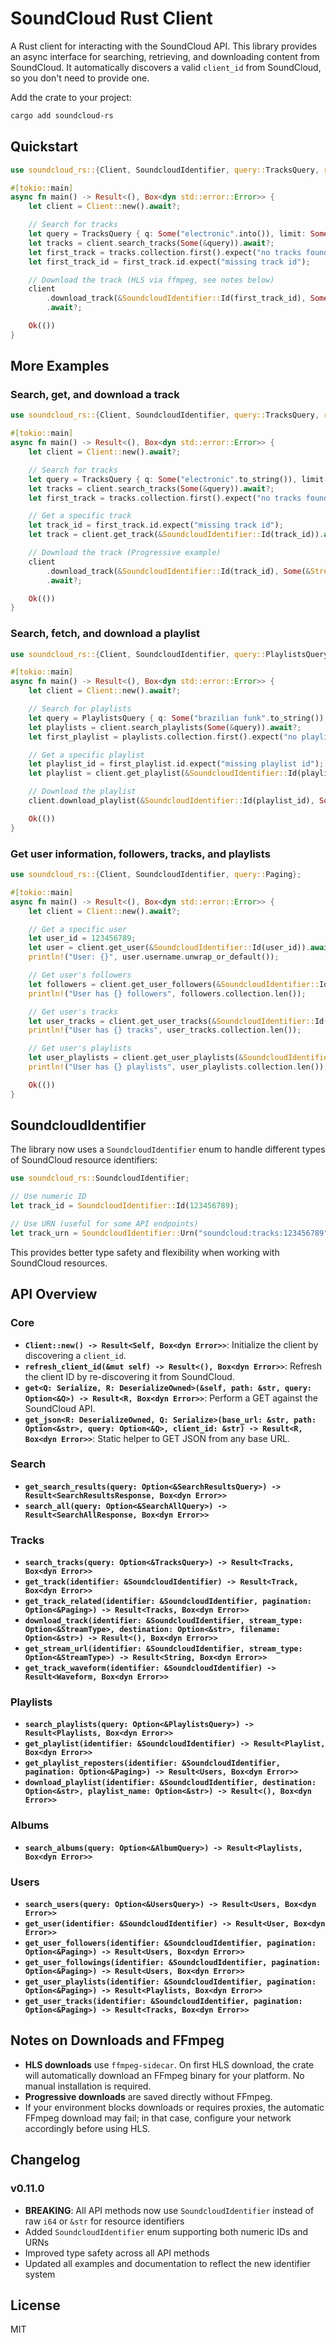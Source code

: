 # SoundCloud Rust Client

A Rust client for interacting with the SoundCloud API. This library provides an async interface for searching, retrieving, and downloading content from SoundCloud. It automatically discovers a valid `client_id` from SoundCloud, so you don't need to provide one.

Add the crate to your project:

```bash
cargo add soundcloud-rs
```

## Quickstart

```rust
use soundcloud_rs::{Client, SoundcloudIdentifier, query::TracksQuery, response::StreamType};

#[tokio::main]
async fn main() -> Result<(), Box<dyn std::error::Error>> {
    let client = Client::new().await?;

    // Search for tracks
    let query = TracksQuery { q: Some("electronic".into()), limit: Some(5), ..Default::default() };
    let tracks = client.search_tracks(Some(&query)).await?;
    let first_track = tracks.collection.first().expect("no tracks found").clone();
    let first_track_id = first_track.id.expect("missing track id");

    // Download the track (HLS via ffmpeg, see notes below)
    client
        .download_track(&SoundcloudIdentifier::Id(first_track_id), Some(&StreamType::Hls), Some("./downloads"), None)
        .await?;

    Ok(())
}
```

## More Examples

### Search, get, and download a track
```rust
use soundcloud_rs::{Client, SoundcloudIdentifier, query::TracksQuery, response::StreamType};

#[tokio::main]
async fn main() -> Result<(), Box<dyn std::error::Error>> {
    let client = Client::new().await?;

    // Search for tracks
    let query = TracksQuery { q: Some("electronic".to_string()), limit: Some(5), ..Default::default() };
    let tracks = client.search_tracks(Some(&query)).await?;
    let first_track = tracks.collection.first().expect("no tracks found").clone();

    // Get a specific track
    let track_id = first_track.id.expect("missing track id");
    let track = client.get_track(&SoundcloudIdentifier::Id(track_id)).await?;

    // Download the track (Progressive example)
    client
        .download_track(&SoundcloudIdentifier::Id(track_id), Some(&StreamType::Progressive), Some("./downloads"), None)
        .await?;

    Ok(())
}
```

### Search, fetch, and download a playlist
```rust
use soundcloud_rs::{Client, SoundcloudIdentifier, query::PlaylistsQuery};

#[tokio::main]
async fn main() -> Result<(), Box<dyn std::error::Error>> {
    let client = Client::new().await?;

    // Search for playlists
    let query = PlaylistsQuery { q: Some("brazilian funk".to_string()), limit: Some(3), ..Default::default() };
    let playlists = client.search_playlists(Some(&query)).await?;
    let first_playlist = playlists.collection.first().expect("no playlists found").clone();

    // Get a specific playlist
    let playlist_id = first_playlist.id.expect("missing playlist id");
    let playlist = client.get_playlist(&SoundcloudIdentifier::Id(playlist_id)).await?;

    // Download the playlist
    client.download_playlist(&SoundcloudIdentifier::Id(playlist_id), Some("./downloads"), None).await?;

    Ok(())
}
```

### Get user information, followers, tracks, and playlists
```rust
use soundcloud_rs::{Client, SoundcloudIdentifier, query::Paging};

#[tokio::main]
async fn main() -> Result<(), Box<dyn std::error::Error>> {
    let client = Client::new().await?;

    // Get a specific user
    let user_id = 123456789;
    let user = client.get_user(&SoundcloudIdentifier::Id(user_id)).await?;
    println!("User: {}", user.username.unwrap_or_default());

    // Get user's followers
    let followers = client.get_user_followers(&SoundcloudIdentifier::Id(user_id), None::<&Paging>).await?;
    println!("User has {} followers", followers.collection.len());

    // Get user's tracks
    let user_tracks = client.get_user_tracks(&SoundcloudIdentifier::Id(user_id), None::<&Paging>).await?;
    println!("User has {} tracks", user_tracks.collection.len());

    // Get user's playlists
    let user_playlists = client.get_user_playlists(&SoundcloudIdentifier::Id(user_id), None::<&Paging>).await?;
    println!("User has {} playlists", user_playlists.collection.len());

    Ok(())
}
```

## SoundcloudIdentifier

The library now uses a `SoundcloudIdentifier` enum to handle different types of SoundCloud resource identifiers:

```rust
use soundcloud_rs::SoundcloudIdentifier;

// Use numeric ID
let track_id = SoundcloudIdentifier::Id(123456789);

// Use URN (useful for some API endpoints)
let track_urn = SoundcloudIdentifier::Urn("soundcloud:tracks:123456789".to_string());
```

This provides better type safety and flexibility when working with SoundCloud resources.

## API Overview

### Core
- **`Client::new() -> Result<Self, Box<dyn Error>>`**: Initialize the client by discovering a `client_id`.
- **`refresh_client_id(&mut self) -> Result<(), Box<dyn Error>>`**: Refresh the client ID by re-discovering it from SoundCloud.
- **`get<Q: Serialize, R: DeserializeOwned>(&self, path: &str, query: Option<&Q>) -> Result<R, Box<dyn Error>>`**: Perform a GET against the SoundCloud API.
- **`get_json<R: DeserializeOwned, Q: Serialize>(base_url: &str, path: Option<&str>, query: Option<&Q>, client_id: &str) -> Result<R, Box<dyn Error>>`**: Static helper to GET JSON from any base URL.

### Search
- **`get_search_results(query: Option<&SearchResultsQuery>) -> Result<SearchResultsResponse, Box<dyn Error>>`**
- **`search_all(query: Option<&SearchAllQuery>) -> Result<SearchAllResponse, Box<dyn Error>>`**

### Tracks
- **`search_tracks(query: Option<&TracksQuery>) -> Result<Tracks, Box<dyn Error>>`**
- **`get_track(identifier: &SoundcloudIdentifier) -> Result<Track, Box<dyn Error>>`**
- **`get_track_related(identifier: &SoundcloudIdentifier, pagination: Option<&Paging>) -> Result<Tracks, Box<dyn Error>>`**
- **`download_track(identifier: &SoundcloudIdentifier, stream_type: Option<&StreamType>, destination: Option<&str>, filename: Option<&str>) -> Result<(), Box<dyn Error>>`**
- **`get_stream_url(identifier: &SoundcloudIdentifier, stream_type: Option<&StreamType>) -> Result<String, Box<dyn Error>>`**
- **`get_track_waveform(identifier: &SoundcloudIdentifier) -> Result<Waveform, Box<dyn Error>>`**

### Playlists
- **`search_playlists(query: Option<&PlaylistsQuery>) -> Result<Playlists, Box<dyn Error>>`**
- **`get_playlist(identifier: &SoundcloudIdentifier) -> Result<Playlist, Box<dyn Error>>`**
- **`get_playlist_reposters(identifier: &SoundcloudIdentifier, pagination: Option<&Paging>) -> Result<Users, Box<dyn Error>>`**
- **`download_playlist(identifier: &SoundcloudIdentifier, destination: Option<&str>, playlist_name: Option<&str>) -> Result<(), Box<dyn Error>>`**

### Albums
- **`search_albums(query: Option<&AlbumQuery>) -> Result<Playlists, Box<dyn Error>>`**

### Users
- **`search_users(query: Option<&UsersQuery>) -> Result<Users, Box<dyn Error>>`**
- **`get_user(identifier: &SoundcloudIdentifier) -> Result<User, Box<dyn Error>>`**
- **`get_user_followers(identifier: &SoundcloudIdentifier, pagination: Option<&Paging>) -> Result<Users, Box<dyn Error>>`**
- **`get_user_followings(identifier: &SoundcloudIdentifier, pagination: Option<&Paging>) -> Result<Users, Box<dyn Error>>`**
- **`get_user_playlists(identifier: &SoundcloudIdentifier, pagination: Option<&Paging>) -> Result<Playlists, Box<dyn Error>>`**
- **`get_user_tracks(identifier: &SoundcloudIdentifier, pagination: Option<&Paging>) -> Result<Tracks, Box<dyn Error>>`**

## Notes on Downloads and FFmpeg
- **HLS downloads** use `ffmpeg-sidecar`. On first HLS download, the crate will automatically download an FFmpeg binary for your platform. No manual installation is required.
- **Progressive downloads** are saved directly without FFmpeg.
- If your environment blocks downloads or requires proxies, the automatic FFmpeg download may fail; in that case, configure your network accordingly before using HLS.

## Changelog

### v0.11.0
- **BREAKING**: All API methods now use `SoundcloudIdentifier` instead of raw `i64` or `&str` for resource identifiers
- Added `SoundcloudIdentifier` enum supporting both numeric IDs and URNs
- Improved type safety across all API methods
- Updated all examples and documentation to reflect the new identifier system

## License

MIT
